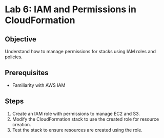 # Lab 6: IAM and Permissions in CloudFormation

## Objective

Understand how to manage permissions for stacks using IAM roles and policies.

## Prerequisites

- Familiarity with AWS IAM

## Steps

1. Create an IAM role with permissions to manage EC2 and S3.
2. Modify the CloudFormation stack to use the created role for resource creation.
3. Test the stack to ensure resources are created using the role.
